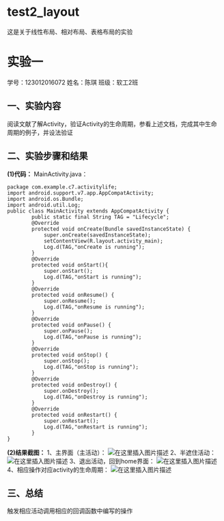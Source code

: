# test2_layout
这是关于线性布局、相对布局、表格布局的实验
# 实验一
学号：123012016072 
姓名：陈琪
班级：软工2班

## 一、实验内容
阅读文献了解Activity，验证Activity的生命周期，参看上述文档，完成其中生命周期的例子，并设法验证

## 二、实验步骤和结果
**(1)代码：**
MainActivity.java：
```
package com.example.c7.activitylife;
import android.support.v7.app.AppCompatActivity;
import android.os.Bundle;
import android.util.Log;
public class MainActivity extends AppCompatActivity {
        public static final String TAG = "Lifecycle";
        @Override
        protected void onCreate(Bundle savedInstanceState) {
            super.onCreate(savedInstanceState);
            setContentView(R.layout.activity_main);
            Log.d(TAG,"onCreate is running");
        }
        @Override
        protected void onStart(){
            super.onStart();
            Log.d(TAG,"onStart is running");
        }
        @Override
        protected void onResume() {
            super.onResume();
            Log.d(TAG,"onResume is running");
        }
        @Override
        protected void onPause() {
            super.onPause();
            Log.d(TAG,"onPause is running");
        }
        @Override
        protected void onStop() {
            super.onStop();
            Log.d(TAG,"onStop is running");
        }
        @Override
        protected void onDestroy() {
            super.onDestroy();
            Log.d(TAG,"onDestroy is running");
        }
        @Override
        protected void onRestart() {
            super.onRestart();
            Log.d(TAG,"onRestart is running");
        }
}
```
**(2)结果截图：**
1、主界面（主活动）：
![在这里插入图片描述](https://img-blog.csdnimg.cn/20190317234756487.jpg?x-oss-process=image/watermark,type_ZmFuZ3poZW5naGVpdGk,shadow_10,text_aHR0cHM6Ly9ibG9nLmNzZG4ubmV0L3ZpdmljNw==,size_16,color_FFFFFF,t_70)
2、半遮住活动：
![在这里插入图片描述](https://img-blog.csdnimg.cn/20190317235118505.jpg?x-oss-process=image/watermark,type_ZmFuZ3poZW5naGVpdGk,shadow_10,text_aHR0cHM6Ly9ibG9nLmNzZG4ubmV0L3ZpdmljNw==,size_16,color_FFFFFF,t_70)
3、退出活动，回到home界面：
![在这里插入图片描述](https://img-blog.csdnimg.cn/20190317235127736.jpg?x-oss-process=image/watermark,type_ZmFuZ3poZW5naGVpdGk,shadow_10,text_aHR0cHM6Ly9ibG9nLmNzZG4ubmV0L3ZpdmljNw==,size_16,color_FFFFFF,t_70)
4、相应操作对应activity的生命周期：
![在这里插入图片描述](https://img-blog.csdnimg.cn/20190317235152308.jpg)
## 三、总结
触发相应活动调用相应的回调函数中编写的操作
